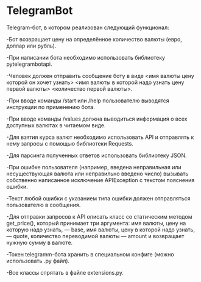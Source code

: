 # TelegramBot
Telegram-бот, в котором реализован следующий функционал:


-Бот возвращает цену на определённое количество валюты (евро, доллар или рубль).

-При написании бота необходимо использовать библиотеку pytelegrambotapi.

-Человек должен отправить сообщение боту в виде <имя валюты цену которой он хочет узнать> <имя валюты в которой надо узнать цену первой валюты> <количество первой валюты>.

-При вводе команды /start или /help пользователю выводятся инструкции по применению бота.

-При вводе команды /values должна выводиться информация о всех доступных валютах в читаемом виде.

-Для взятия курса валют необходимо использовать API и отправлять к нему запросы с помощью библиотеки Requests.

-Для парсинга полученных ответов использовать библиотеку JSON.

-При ошибке пользователя (например, введена неправильная или несуществующая валюта или неправильно введено число) вызывать собственно написанное исключение APIException с текстом пояснения ошибки.

-Текст любой ошибки с указанием типа ошибки должен отправляться пользователю в сообщения.

-Для отправки запросов к API описать класс со статическим методом get_price(), который принимает три аргумента: имя валюты, цену на которую надо узнать, — base, имя валюты, цену в которой надо узнать, — quote, количество переводимой валюты — amount и возвращает нужную сумму в валюте.

-Токен telegramm-бота хранить в специальном конфиге (можно использовать .py файл).

-Все классы спрятать в файле extensions.py.
